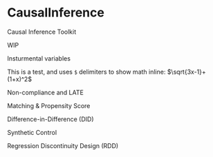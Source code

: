 # CausalInference
Causal Inference Toolkit

WIP


Insturmental variables


This is a test, and uses `$` delimiters to show math inline: $\sqrt{3x-1}+(1+x)^2$


Non-compliance and LATE 


Matching & Propensity Score


Difference-in-Difference (DID)


Synthetic Control

Regression Discontinuity Design (RDD)






